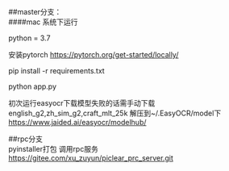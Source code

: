 ##master分支：<br/>
####mac 系统下运行

python = 3.7

安装pytorch
https://pytorch.org/get-started/locally/

pip install -r requirements.txt

python app.py

初次运行easyocr下载模型失败的话需手动下载english_g2,zh_sim_g2,craft_mlt_25k
解压到~/.EasyOCR/model下
https://www.jaided.ai/easyocr/modelhub/

##rpc分支<br/>
pyinstaller打包
调用rpc服务 https://gitee.com/xu_zuyun/piclear_prc_server.git
